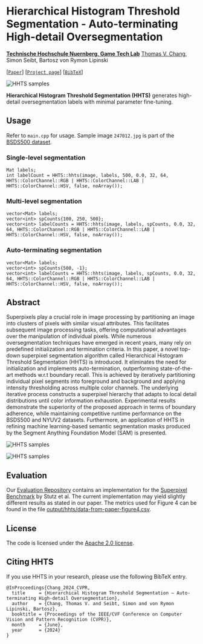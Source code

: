 # Hierarchical Histogram Threshold Segmentation - Auto-terminating High-detail Oversegmentation

**[Technische Hochschule Nuernberg, Game Tech Lab](https://www.th-nuernberg.de/fakultaeten/in/forschung/game-tech-labor/)**
[Thomas V. Chang](https://www.th-nuernberg.de/person/chang-thomas/), Simon Seibt, Bartosz von Rymon Lipinski

[[`Paper`]()] [[`Project page`](https://changtvs.github.io/hierarchical-histogram-threshold-segmentation/)] [[`BibTeX`](#citing-hhts)]

![HHTS samples](assets/HHTS-teaser.png?raw=true)

**Hierarchical Histogram Threshold Segmentation (HHTS)** generates high-detail oversegmentation labels with minimal parameter fine-tuning.

## Usage

Refer to `main.cpp` for usage. Sample image `247012.jpg` is part of the [BSDS500 dataset](https://www2.eecs.berkeley.edu/Research/Projects/CS/vision/bsds/).

### Single-level segmentation
```
Mat labels;
int labelCount = HHTS::hhts(image, labels, 500, 0.0, 32, 64, HHTS::ColorChannel::RGB | HHTS::ColorChannel::LAB | HHTS::ColorChannel::HSV, false, noArray());
```

### Multi-level segmentation
```
vector<Mat> labels;
vector<int> spCounts{100, 250, 500};
vector<int> labelCounts = HHTS::hhts(image, labels, spCounts, 0.0, 32, 64, HHTS::ColorChannel::RGB | HHTS::ColorChannel::LAB | HHTS::ColorChannel::HSV, false, noArray());
```

### Auto-terminating segmentation
```
vector<Mat> labels;
vector<int> spCounts{500, -1};
vector<int> labelCounts = HHTS::hhts(image, labels, spCounts, 0.0, 32, 64, HHTS::ColorChannel::RGB | HHTS::ColorChannel::LAB | HHTS::ColorChannel::HSV, false, noArray());
```

## Abstract

Superpixels play a crucial role in image processing by partitioning an image into clusters of pixels with similar visual attributes. This facilitates subsequent image processing tasks, offering computational advantages over the manipulation of individual pixels. While numerous oversegmentation techniques have emerged in recent years, many rely on predefined initialization and termination criteria. In this paper, a novel top-down superpixel segmentation algorithm called Hierarchical Histogram Threshold Segmentation (HHTS) is introduced. It eliminates the need for initialization and implements auto-termination, outperforming state-of-the-art methods w.r.t boundary recall. This is achieved by iteratively partitioning individual pixel segments into foreground and background and applying intensity thresholding across multiple color channels. The underlying iterative process constructs a superpixel hierarchy that adapts to local detail distributions until color information exhaustion. Experimental results demonstrate the superiority of the proposed approach in terms of boundary adherence, while maintaining competitive runtime performance on the BSDS500 and NYUV2 datasets. Furthermore, an application of HHTS in refining machine learning-based semantic segmentation masks produced by the Segment Anything Foundation Model (SAM) is presented.

![HHTS samples](assets/hhts-mean-random-more.svg?raw=true)

![HHTS samples](assets/hhts-mean-random-detail.svg?raw=true)

## Evaluation

Our [Evaluation Repository](https://github.com/changtvs/hhts-evaluation) contains an implementation for the [Superpixel Benchmark](https://github.com/davidstutz/superpixel-benchmark) by Stutz et al. The current implementation may yield slightly different results as stated in our paper. The metrics used for Figure 4 can be found in the file [output/hhts/data-from-paper-figure4.csv](https://github.com/changtvs/hhts-evaluation/blob/master/output/hhts/data-from-paper-figure4.csv).

## License

The code is licensed under the [Apache 2.0 license](LICENSE).

## Citing HHTS

If you use HHTS in your research, please use the following BibTeX entry.

```
@InProceedings{Chang_2024_CVPR,
  title     = {Hierarchical Histogram Threshold Segmentation – Auto-terminating High-detail Oversegmentation},
  author    = {Chang, Thomas V. and Seibt, Simon and von Rymon Lipinski, Bartosz},
  booktitle = {Proceedings of the IEEE/CVF Conference on Computer Vision and Pattern Recognition (CVPR)},
  month     = {June},
  year      = {2024}
}
```
